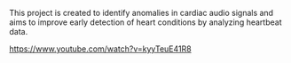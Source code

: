 This project is created to identify anomalies in cardiac audio signals and aims to improve early detection of heart conditions by analyzing heartbeat data.

https://www.youtube.com/watch?v=kyyTeuE41R8
